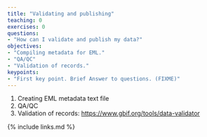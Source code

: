 ```yaml
---
title: "Validating and publishing"
teaching: 0
exercises: 0
questions:
- "How can I validate and publish my data?"
objectives:
- "Compiling metadata for EML."
- "QA/QC"
- "Validation of records."
keypoints:
- "First key point. Brief Answer to questions. (FIXME)"
---
```


1. Creating EML metadata text file
2. QA/QC
3. Validation of records: https://www.gbif.org/tools/data-validator



{% include links.md %}